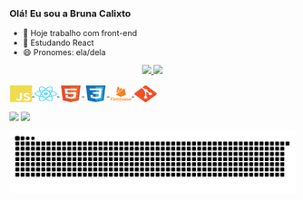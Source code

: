 ### Olá! Eu sou a Bruna Calixto

- 🔭 Hoje trabalho com front-end
- 🌱 Estudando React
- 😄 Pronomes: ela/dela

<div align="center">
  <a href="https://github.com/bruna-devbio">
  <img height="190em" src="https://github-readme-stats.vercel.app/api?username=bruna-devbio&show_icons=true&theme=dracula&include_all_commits=true&count_private=true"/>
  <img height="190em" src="https://github-readme-stats.vercel.app/api/top-langs/?username=bruna-devbio&layout=compact&langs_count=7&theme=dracula"/>
</div>
  
<div style="display: inline_block"><br>
  <img align="center" alt="Bruna-Js" height="30" width="40" src="https://raw.githubusercontent.com/devicons/devicon/master/icons/javascript/javascript-plain.svg">
  <img align="center" alt="Bruna-React" height="30" width="40" src="https://raw.githubusercontent.com/devicons/devicon/master/icons/react/react-original.svg">
  <img align="center" alt="Bruna-HTML" height="30" width="40" src="https://raw.githubusercontent.com/devicons/devicon/master/icons/html5/html5-original.svg">
  <img align="center" alt="Bruna-CSS" height="30" width="40" src="https://raw.githubusercontent.com/devicons/devicon/master/icons/css3/css3-original.svg">
   <img align="center" alt="Bruna-Firebase" height="30" width="40" src="https://raw.githubusercontent.com/devicons/devicon/master/icons/firebase/firebase-plain-wordmark.svg">  
   <img align="center" alt="Bruna-Git" height="30" width="40" src="https://raw.githubusercontent.com/devicons/devicon/master/icons/git/git-original.svg">
  </div>

 <div><br>
  <a href = "mailto:bruna.ppp8@gmail.com"><img src="https://img.shields.io/badge/-Gmail-%23333?style=for-the-badge&logo=gmail&logoColor=white" target="_blank"></a>
  <a href="https://www.linkedin.com/in/brunacalixtodevjunior/" target="_blank"><img src="https://img.shields.io/badge/-LinkedIn-%230077B5?style=for-the-badge&logo=linkedin&logoColor=white" target="_blank"></a> 
</div>

   
   ![Snake animation](https://github.com/bruna-devbio/bruna-devbio/blob/output/github-contribution-grid-snake.svg)
